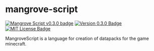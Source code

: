 # mangrove-script

[![Mangrove Script v0.3.0 badge][changelog-badge]][changelog] [![Version 0.3.0 Badge][version-badge]][changelog] [![MIT License Badge][license-badge]][license]

MangroveScript is a language for creation of datapacks for the game minecraft.

[changelog]: ./CHANGELOG.md
[changelog-badge]: https://img.shields.io/badge/changelog-Mangrove%20Script%20v0.3.0-%23733a00
[version-badge]: https://img.shields.io/badge/version-0.3.0-blue.svg
[license]: ./LICENSE
[license-badge]: https://img.shields.io/badge/license-MIT-blue.svg
